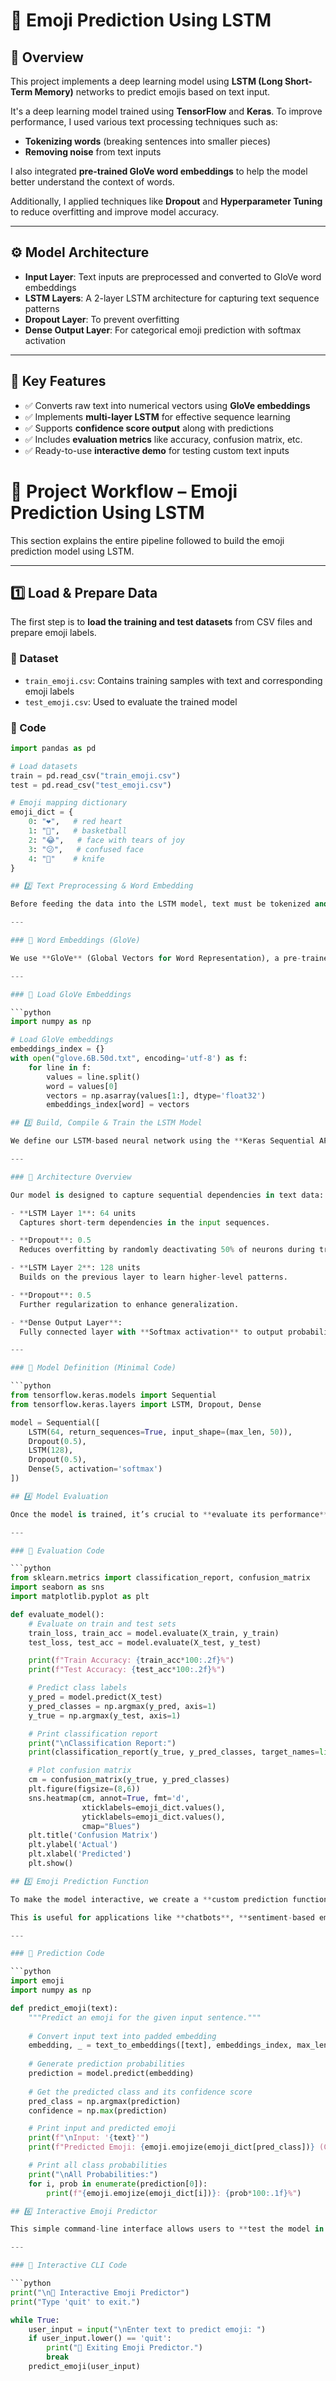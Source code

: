 # 📌 Emoji Prediction Using LSTM

## 🧠 Overview

This project implements a deep learning model using **LSTM (Long Short-Term Memory)** networks to predict emojis based on text input.

It's a deep learning model trained using **TensorFlow** and **Keras**. To improve performance, I used various text processing techniques such as:

- **Tokenizing words** (breaking sentences into smaller pieces)
- **Removing noise** from text inputs

I also integrated **pre-trained GloVe word embeddings** to help the model better understand the context of words.

Additionally, I applied techniques like **Dropout** and **Hyperparameter Tuning** to reduce overfitting and improve model accuracy.

---

## ⚙️ Model Architecture

- **Input Layer**: Text inputs are preprocessed and converted to GloVe word embeddings  
- **LSTM Layers**: A 2-layer LSTM architecture for capturing text sequence patterns  
- **Dropout Layer**: To prevent overfitting  
- **Dense Output Layer**: For categorical emoji prediction with softmax activation  

---

## 🚀 Key Features

- ✅ Converts raw text into numerical vectors using **GloVe embeddings**  
- ✅ Implements **multi-layer LSTM** for effective sequence learning  
- ✅ Supports **confidence score output** along with predictions  
- ✅ Includes **evaluation metrics** like accuracy, confusion matrix, etc.  
- ✅ Ready-to-use **interactive demo** for testing custom text inputs  


# 📌 Project Workflow – Emoji Prediction Using LSTM

This section explains the entire pipeline followed to build the emoji prediction model using LSTM.

---

## 1️⃣ Load & Prepare Data

The first step is to **load the training and test datasets** from CSV files and prepare emoji labels.

### 📂 Dataset

- `train_emoji.csv`: Contains training samples with text and corresponding emoji labels
- `test_emoji.csv`: Used to evaluate the trained model

### 🧾 Code

```python
import pandas as pd

# Load datasets
train = pd.read_csv("train_emoji.csv")
test = pd.read_csv("test_emoji.csv")

# Emoji mapping dictionary
emoji_dict = {
    0: "❤️",   # red heart
    1: "🏀",   # basketball
    2: "😂",   # face with tears of joy
    3: "😕",   # confused face
    4: "🔪"    # knife
}

## 2️⃣ Text Preprocessing & Word Embedding

Before feeding the data into the LSTM model, text must be tokenized and converted into numerical vectors that the model can understand.

---

### 🧠 Word Embeddings (GloVe)

We use **GloVe** (Global Vectors for Word Representation), a pre-trained embedding technique that captures the **semantic meaning** and **context** of words.

---

### 🔢 Load GloVe Embeddings

```python
import numpy as np

# Load GloVe embeddings
embeddings_index = {}
with open("glove.6B.50d.txt", encoding='utf-8') as f:
    for line in f:
        values = line.split()
        word = values[0]
        vectors = np.asarray(values[1:], dtype='float32')
        embeddings_index[word] = vectors

## 3️⃣ Build, Compile & Train the LSTM Model

We define our LSTM-based neural network using the **Keras Sequential API**, ideal for stacked layers in a linear pipeline.

---

### 🧱 Architecture Overview

Our model is designed to capture sequential dependencies in text data:

- **LSTM Layer 1**: 64 units  
  Captures short-term dependencies in the input sequences.

- **Dropout**: 0.5  
  Reduces overfitting by randomly deactivating 50% of neurons during training.

- **LSTM Layer 2**: 128 units  
  Builds on the previous layer to learn higher-level patterns.

- **Dropout**: 0.5  
  Further regularization to enhance generalization.

- **Dense Output Layer**:  
  Fully connected layer with **Softmax activation** to output probabilities across **5 target classes**.

---

### 🧾 Model Definition (Minimal Code)

```python
from tensorflow.keras.models import Sequential
from tensorflow.keras.layers import LSTM, Dropout, Dense

model = Sequential([
    LSTM(64, return_sequences=True, input_shape=(max_len, 50)),
    Dropout(0.5),
    LSTM(128),
    Dropout(0.5),
    Dense(5, activation='softmax')
])

## 4️⃣ Model Evaluation

Once the model is trained, it’s crucial to **evaluate its performance** on unseen data. We assess accuracy, precision, recall, and how well the model distinguishes between different emoji classes using a **classification report** and a **confusion matrix**.

---

### 🧾 Evaluation Code

```python
from sklearn.metrics import classification_report, confusion_matrix
import seaborn as sns
import matplotlib.pyplot as plt

def evaluate_model():
    # Evaluate on train and test sets
    train_loss, train_acc = model.evaluate(X_train, y_train)
    test_loss, test_acc = model.evaluate(X_test, y_test)

    print(f"Train Accuracy: {train_acc*100:.2f}%")
    print(f"Test Accuracy: {test_acc*100:.2f}%")

    # Predict class labels
    y_pred = model.predict(X_test)
    y_pred_classes = np.argmax(y_pred, axis=1)
    y_true = np.argmax(y_test, axis=1)

    # Print classification report
    print("\nClassification Report:")
    print(classification_report(y_true, y_pred_classes, target_names=list(emoji_dict.values())))

    # Plot confusion matrix
    cm = confusion_matrix(y_true, y_pred_classes)
    plt.figure(figsize=(8,6))
    sns.heatmap(cm, annot=True, fmt='d',
                xticklabels=emoji_dict.values(),
                yticklabels=emoji_dict.values(),
                cmap="Blues")
    plt.title('Confusion Matrix')
    plt.ylabel('Actual')
    plt.xlabel('Predicted')
    plt.show()

## 5️⃣ Emoji Prediction Function

To make the model interactive, we create a **custom prediction function** that takes a user-entered sentence and returns the most likely emoji based on the learned context.

This is useful for applications like **chatbots**, **sentiment-based emoji suggestions**, or **social media automation**.

---

### 🧾 Prediction Code

```python
import emoji
import numpy as np

def predict_emoji(text):
    """Predict an emoji for the given input sentence."""
    
    # Convert input text into padded embedding
    embedding, _ = text_to_embeddings([text], embeddings_index, max_len=max_len)
    
    # Generate prediction probabilities
    prediction = model.predict(embedding)
    
    # Get the predicted class and its confidence score
    pred_class = np.argmax(prediction)
    confidence = np.max(prediction)

    # Print input and predicted emoji
    print(f"\nInput: '{text}'")
    print(f"Predicted Emoji: {emoji.emojize(emoji_dict[pred_class])} (Confidence: {confidence*100:.1f}%)")

    # Print all class probabilities
    print("\nAll Probabilities:")
    for i, prob in enumerate(prediction[0]):
        print(f"{emoji.emojize(emoji_dict[i])}: {prob*100:.1f}%")

## 6️⃣ Interactive Emoji Predictor

This simple command-line interface allows users to **test the model in real-time** by typing in custom sentences. It’s ideal for quick validation, demos, or user feedback.

---

### 🧾 Interactive CLI Code

```python
print("\n🔁 Interactive Emoji Predictor")
print("Type 'quit' to exit.")

while True:
    user_input = input("\nEnter text to predict emoji: ")
    if user_input.lower() == 'quit':
        print("👋 Exiting Emoji Predictor.")
        break
    predict_emoji(user_input)
